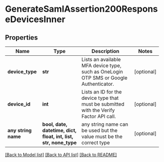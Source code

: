 # GenerateSamlAssertion200ResponseDevicesInner


## Properties
Name | Type | Description | Notes
------------ | ------------- | ------------- | -------------
**device_type** | **str** | Lists an available MFA device type, such as OneLogin OTP SMS or Google Authenticator. | [optional] 
**device_id** | **int** | Lists an ID for the device type that must be submitted with the Verify Factor API call. | [optional] 
**any string name** | **bool, date, datetime, dict, float, int, list, str, none_type** | any string name can be used but the value must be the correct type | [optional]

[[Back to Model list]](../README.md#documentation-for-models) [[Back to API list]](../README.md#documentation-for-api-endpoints) [[Back to README]](../README.md)


